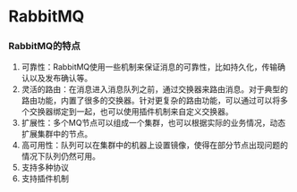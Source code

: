 # RabbitMQ
### RabbitMQ的特点
1. 可靠性：RabbitMQ使用一些机制来保证消息的可靠性，比如持久化，传输确认以及发布确认等。
2. 灵活的路由：在消息进入消息队列之前，通过交换器来路由消息。对于典型的路由功能，内置了很多的交换器。针对更复杂的路由功能，可以通过可以将多个交换器绑定到一起，也可以使用插件机制来自定义交换器。
3. 扩展性：多个MQ节点可以组成一个集群，也可以根据实际的业务情况，动态扩展集群中的节点。
4. 高可用性：队列可以在集群中的机器上设置镜像，使得在部分节点出现问题的情况下队列仍然可用。
5. 支持多种协议
6. 支持插件机制